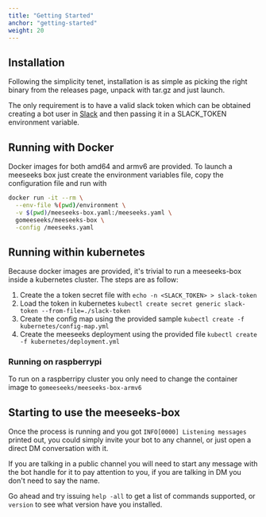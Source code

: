 ```yaml
---
title: "Getting Started"
anchor: "getting-started"
weight: 20
---
```


## Installation

Following the simplicity tenet, installation is as simple as picking the right binary from the releases page, unpack with tar.gz and just launch.

The only requirement is to have a valid slack token which can be obtained creating a bot user in [Slack](https://my.slack.com/services/new/bot) and then passing it in a SLACK_TOKEN environment variable.

## Running with Docker

Docker images for both amd64 and armv6 are provided. To launch a meeseeks box just create the environment variables file, copy the configuration file and run with

```sh
docker run -it --rm \
  --env-file %(pwd)/environment \
  -v $(pwd)/meeseeks-box.yaml:/meeseeks.yaml \
  gomeeseeks/meeseeks-box \
  -config /meeseeks.yaml
```

## Running within kubernetes

Because docker images are provided, it's trivial to run a meeseeks-box inside a kubernetes cluster. The steps are as follow:

1. Create the a token secret file with `echo -n <SLACK_TOKEN> > slack-token`
2. Load the token in kubernetes `kubectl create secret generic slack-token --from-file=./slack-token`
3. Create the config map using the provided sample `kubectl create -f kubernetes/config-map.yml`
4. Create the meeseeks deployment using the provided file `kubectl create -f kubernetes/deployment.yml`

### Running on raspberrypi

To run on a raspberripy cluster you only need to change the container image to `gomeeseeks/meeseeks-box-armv6`

## Starting to use the meeseeks-box

Once the process is running and you got `INFO[0000] Listening messages` printed out, you could simply invite your bot to any channel, or just open a direct DM conversation with it.

If you are talking in a public channel you will need to start any message with the bot handle for it to pay attention to you, if you are talking in DM you don't need to say the name.

Go ahead and try issuing `help -all` to get a list of commands supported, or `version` to see what version have you installed.
